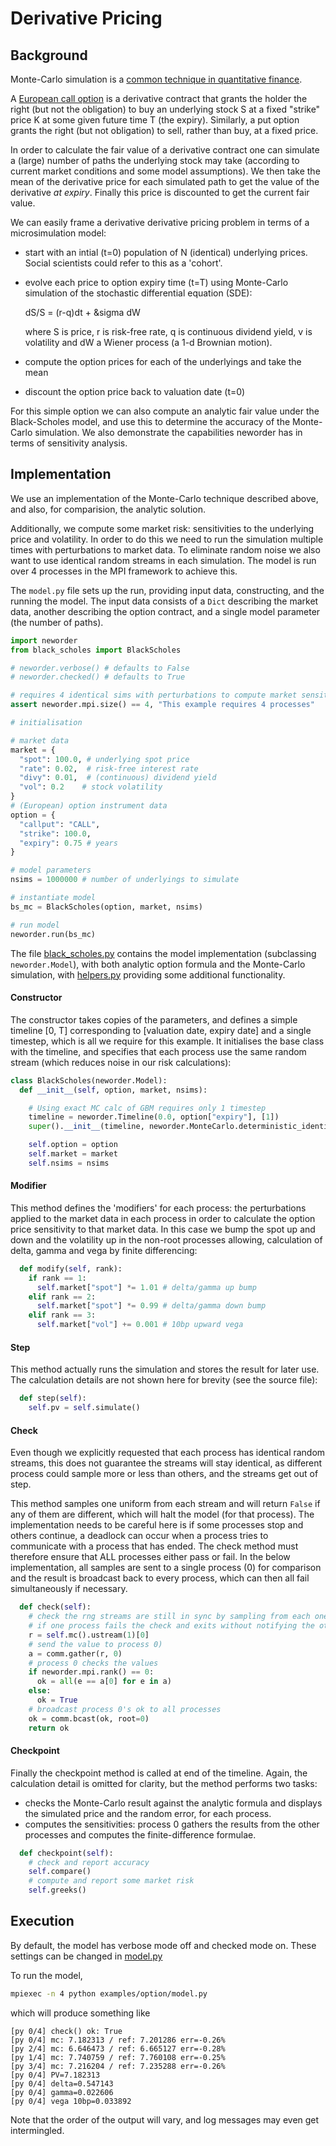 

# Derivative Pricing

## Background

Monte-Carlo simulation is a [common technique in quantitative finance](https://en.wikipedia.org/wiki/Monte_Carlo_methods_in_finance).

A [European call option](https://en.wikipedia.org/wiki/Call_option) is a derivative contract that grants the holder the right (but not the obligation) to buy an underlying stock S at a fixed "strike" price K at some given future time T (the expiry). Similarly, a put option grants the right (but not obligation) to sell, rather than buy, at a fixed price.

In order to calculate the fair value of a derivative contract one can simulate a (large) number of paths the underlying stock may take (according to current market conditions and some model assumptions). We then take the mean of the derivative price for
each simulated path to get the value of the derivative _at expiry_. Finally this price is discounted to get the current fair value.

We can easily frame a derivative derivative pricing problem in terms of a microsimulation model:

- start with an intial (t=0) population of N (identical) underlying prices. Social scientists could refer to this as a 'cohort'.
- evolve each price to option expiry time (t=T) using Monte-Carlo simulation of the stochastic differential equation (SDE):

  dS/S = (r-q)dt + &sigma dW

  where S is price, r is risk-free rate, q is continuous dividend yield, v is volatility and dW a Wiener process (a 1-d Brownian motion).
- compute the option prices for each of the underlyings and take the mean
- discount the option price back to valuation date (t=0)

For this simple option we can also compute an analytic fair value under the Black-Scholes model, and use this to determine the accuracy of the Monte-Carlo simulation. We also demonstrate the capabilities neworder has in terms of sensitivity analysis.

## Implementation

We use an implementation of the Monte-Carlo technique described above, and also, for comparision, the analytic solution.

Additionally, we compute some market risk: sensitivities to the underlying price and volatility. In order to do this we need to run the simulation multiple times with perturbations to market data. To eliminate random noise we also want to use identical random streams in each simulation. The model is run over 4 processes in the MPI framework to achieve this.

The `model.py` file sets up the run, providing input data, constructing, and the running the model. The input data consists of a `Dict` describing the market data, another describing the option contract, and a single model parameter (the number of paths).

```python
import neworder
from black_scholes import BlackScholes

# neworder.verbose() # defaults to False
# neworder.checked() # defaults to True

# requires 4 identical sims with perturbations to compute market sensitivities (a.k.a. Greeks)
assert neworder.mpi.size() == 4, "This example requires 4 processes"

# initialisation

# market data
market = {
  "spot": 100.0, # underlying spot price
  "rate": 0.02,  # risk-free interest rate
  "divy": 0.01,  # (continuous) dividend yield
  "vol": 0.2    # stock volatility
}
# (European) option instrument data
option = {
  "callput": "CALL",
  "strike": 100.0,
  "expiry": 0.75 # years
}

# model parameters
nsims = 1000000 # number of underlyings to simulate

# instantiate model
bs_mc = BlackScholes(option, market, nsims)

# run model
neworder.run(bs_mc)
```

The file [black_scholes.py](../../examples/option/black_scholes.py) contains the model implementation (subclassing `neworder.Model`), with both analytic option formula and the Monte-Carlo simulation, with [helpers.py](../../examples/option/helpers.py) providing some additional functionality.

#### Constructor

The constructor takes copies of the parameters, and defines a simple timeline [0, T] corresponding to [valuation date, expiry date] and a single timestep, which is all we require for this example. It initialises the base class with the timeline, and specifies that each process use the same random stream (which reduces noise in our risk calculations):

```python
class BlackScholes(neworder.Model):
  def __init__(self, option, market, nsims):

    # Using exact MC calc of GBM requires only 1 timestep
    timeline = neworder.Timeline(0.0, option["expiry"], [1])
    super().__init__(timeline, neworder.MonteCarlo.deterministic_identical_stream)

    self.option = option
    self.market = market
    self.nsims = nsims
```

#### Modifier

This method defines the 'modifiers' for each process: the perturbations applied to the market data in each process in order to calculate the option price sensitivity to that market data. In this case we bump the spot up and down and the volatility up in the non-root processes allowing, calculation of delta, gamma and vega by finite differencing:

```python
  def modify(self, rank):
    if rank == 1:
      self.market["spot"] *= 1.01 # delta/gamma up bump
    elif rank == 2:
      self.market["spot"] *= 0.99 # delta/gamma down bump
    elif rank == 3:
      self.market["vol"] += 0.001 # 10bp upward vega
```

#### Step

This method actually runs the simulation and stores the result for later use. The calculation details are not shown here for brevity (see the source file):

```python
  def step(self):
    self.pv = self.simulate()
```

#### Check

Even though we explicitly requested that each process has identical random streams, this does not guarantee the streams will stay identical, as different process could sample more or less than others, and the streams get out of step.

This method samples one uniform from each stream and will return `False` if any of them are different, which will halt the model (for that process). The implementation needs to be careful here is if some processes stop and others continue, a deadlock can occur when a process tries to communicate with a process that has ended. The check method must therefore ensure that ALL processes either pass or fail. In the below implementation, all samples are sent to a single process (0) for comparison and the result is broadcast back to every process, which can then all fail simultaneously if necessary.

```python
  def check(self):
    # check the rng streams are still in sync by sampling from each one, comparing, and broadcasting the result
    # if one process fails the check and exits without notifying the others, deadlocks can result
    r = self.mc().ustream(1)[0]
    # send the value to process 0)
    a = comm.gather(r, 0)
    # process 0 checks the values
    if neworder.mpi.rank() == 0:
      ok = all(e == a[0] for e in a)
    else:
      ok = True
    # broadcast process 0's ok to all processes
    ok = comm.bcast(ok, root=0)
    return ok
```

#### Checkpoint

Finally the checkpoint method is called at end of the timeline. Again, the calculation detail is omitted for clarity, but the method performs two tasks:

- checks the Monte-Carlo result against the analytic formula and displays the simulated price and the random error, for each process.
- computes the sensitivities: process 0 gathers the results from the other processes and computes the finite-difference formulae.

```python
  def checkpoint(self):
    # check and report accuracy
    self.compare()
    # compute and report some market risk
    self.greeks()
```

## Execution

By default, the model has verbose mode off and checked mode on. These settings can be changed in [model.py]()

To run the model,



```bash
mpiexec -n 4 python examples/option/model.py
```

which will produce something like

```text
[py 0/4] check() ok: True
[py 0/4] mc: 7.182313 / ref: 7.201286 err=-0.26%
[py 2/4] mc: 6.646473 / ref: 6.665127 err=-0.28%
[py 1/4] mc: 7.740759 / ref: 7.760108 err=-0.25%
[py 3/4] mc: 7.216204 / ref: 7.235288 err=-0.26%
[py 0/4] PV=7.182313
[py 0/4] delta=0.547143
[py 0/4] gamma=0.022606
[py 0/4] vega 10bp=0.033892
```

Note that the order of the output will vary, and log messages may even get intermingled.


